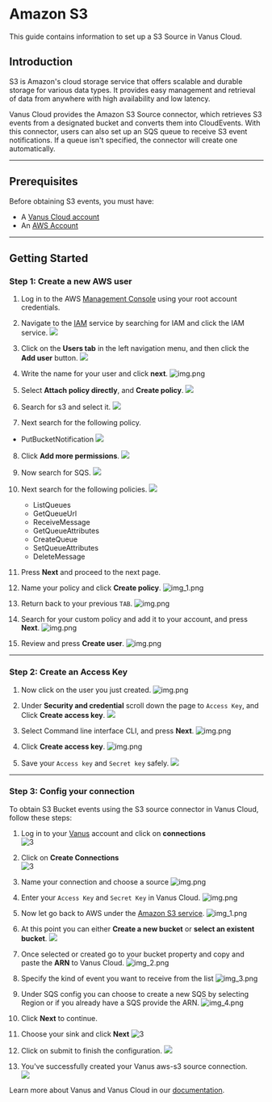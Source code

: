 # Amazon S3

This guide contains information to set up a S3 Source in Vanus Cloud.

## Introduction

S3 is Amazon's cloud storage service that offers scalable and durable storage for various data types. It provides easy management and retrieval of data from anywhere with high availability and low latency.

Vanus Cloud provides the Amazon S3 Source connector, which retrieves S3 events from a designated bucket and converts them into CloudEvents. With this connector, users can also set up an SQS queue to receive S3 event notifications. If a queue isn't specified, the connector will create one automatically.

---

## Prerequisites

Before obtaining S3 events, you must have:
- A [Vanus Cloud account](https://cloud.vanus.ai)
- An [AWS Account](https://aws.amazon.com/)

--- 

## Getting Started

### Step 1: Create a new AWS user

1. Log in to the AWS [Management Console](https://aws.amazon.com) using your root account credentials.

2. Navigate to the [IAM](https://console.aws.amazon.com/iam/) service by searching for IAM and click the IAM service.
![](images/1.png)

3. Click on the **Users tab** in the left navigation menu, and then click the **Add user** button.
![](images/2.png)

4. Write the name for your user and click **next**.
![img.png](images/3.png)

5. Select **Attach policy directly**, and **Create policy**.
![](images/4.png)

6. Search for s3 and select it.
![](images/5.png)   

7. Next search for the following policy. 
- PutBucketNotification
![](images/6.png)

8. Click **Add more permissions**.
![](images/7.png)

9. Now search for SQS.
![](images/8.png)

10. Next search for the following policies.
![](images/9.png)
    - ListQueues
    - GetQueueUrl
    - ReceiveMessage
    - GetQueueAttributes
    - CreateQueue
    - SetQueueAttributes
    - DeleteMessage

11. Press **Next** and proceed to the next page.

12. Name your policy and click **Create policy**. 
![img_1.png](images/10.png)

13. Return back to your previous `TAB`.
![img.png](images/11.png)

14. Search for your custom policy and add it to your account, and press **Next**.
![img.png](images/12.png)

15. Review and press **Create user**.
![img.png](images/13.png)

---

### Step 2: Create an Access Key
1. Now click on the user you just created.
![img.png](images/14.png)

2. Under **Security and credential** scroll down the page to `Access Key`, and Click **Create access key**.
![](images/15.png)

3. Select Command line interface CLI, and press **Next**.
![img.png](images/16.png)

4. Click **Create access key**.
![img.png](images/17.png)

5. Save your `Access key` and `Secret key` safely.
![](images/18.png)

---

### Step 3: Config your connection

To obtain S3 Bucket events using the S3 source connector in Vanus Cloud, follow these steps:

1. Log in to your [Vanus](https://cloud.vanus.ai) account and click on **connections**  
![3](images/go%20to%20vanuscloud.png)  

2. Click on **Create Connections**  
![3](images/click%20create%20connection.png)  

3. Name your connection and choose a source 
![img.png](images/choose%20source.png) 

4. Enter your `Access Key` and `Secret Key` in Vanus Cloud.
![img.png](images/20.png)

5. Now let go back to AWS under the [Amazon S3 service](https://s3.console.aws.amazon.com/s3/buckets).
![img_1.png](images/21.png)

6. At this point you can either **Create a new bucket** or **select an existent bucket**.
![](images/22.png)

7. Once selected or created go to your bucket property and copy and paste the **ARN** to Vanus Cloud.
![img_2.png](images/23.png)

8. Specify the kind of event you want to receive from the list
![img_3.png](images/24.png)

9. Under SQS config you can choose to create a new SQS by selecting Region or if you already have a SQS provide the ARN.
![img_4.png](images/25.png)

10. Click **Next** to continue.

11. Choose your sink and click **Next** 
![3](images/choose%20sink.png) 

12. Click on submit to finish the configuration. 
![](images/submit.png)  

13. You've successfully created your Vanus aws-s3 source connection.  
![](images/created.png) 


Learn more about Vanus and Vanus Cloud in our [documentation](https://docs.vanus.ai).
